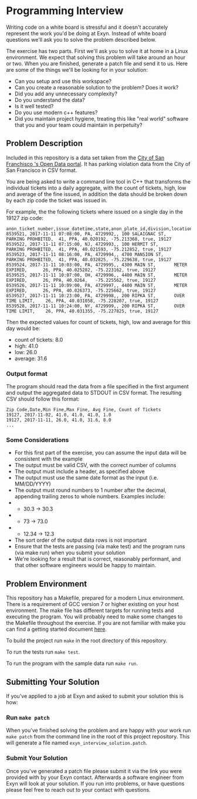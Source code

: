# Programming Interview
Writing code on a white board is stressful and it doesn't accurately represent the work you'd be doing at Exyn. Instead of white board questions we'll ask you to solve the problem described below. 

The exercise has two parts. First we'll ask you to solve it at home in a Linux environment. We expect that solving this problem will take around an hour or two. When you are finished, generate a patch file and send it to us. Here are some of the things we'll be looking for in your solution:

- Can you setup and use this workspace?
- Can you create a reasonable solution to the problem? Does it work?
- Did you add any unnecessary complexity?
- Do you understand the data?
- Is it well tested?
- Do you use modern c++ features?
- Did you maintain project hygiene, treating this like "real world" software that you and your team could maintain in perpetuity? 

## Problem Description
Included in this repository is a data set taken from the [City of San Franchisco 's Open Data portal](https://opendataphilly.org/). It has parking violation data from the City of San Francisco in CSV format.

You are being asked to write a command line tool in C++ that transforms the individual tickets into a daily aggregate, with the count of tickets, high, low and average of the fine issued, in addition the data should be broken down by each zip code the ticket was issued in. 

For example, the the following tickets where issued on a single day in the 19127 zip code:

```
anon_ticket_number,issue_datetime,state,anon_plate_id,division,location,violation_desc,fine,issuing_agency,lat,lon,gps,zip_code
8539521, 2017-11-11 07:08:00, PA, 4729992,, 100 SALAIGNAC ST,   PARKING PROHBITED,  41, PPA, 40.020192,	-75.213368,	true, 19127
8539522, 2017-11-11 07:15:00, NJ, 4729993,, 100 HERMIT ST,      PARKING PROHBITED,  41, PPA, 40.021593,	-75.212852,	true, 19127
8539523, 2017-11-11 08:16:00, PA, 4729994,, 4700 MANSION ST,    PARKING PROHBITED,  41, PPA, 40.032825,	-75.229638,	true, 19127
8539524, 2017-11-11 10:03:00, PA, 4729995,, 4300 MAIN ST,       METER EXPIRED,      26,	PPA, 40.025282,	-75.223162,	true, 19127
8539525, 2017-11-11 10:07:00, OH, 4729996,, 4400 MAIN ST,       METER EXPIRED,      26,	PPA, 40.0264,	-75.225562,	true, 19127
8539526, 2017-11-11 10:09:00, PA, 4729997,, 4400 MAIN ST,       METER EXPIRED,      26,	PPA, 40.026373,	-75.225662,	true, 19127
8539527, 2017-11-11 10:23:00, PA, 4729998,, 200 RIPKA ST,       OVER TIME LIMIT,    26,	PPA, 40.031058,	-75.228207,	true, 19127
8539528, 2017-11-11 10:24:00, NY, 4729999,, 200 RIPKA ST,       OVER TIME LIMIT,    26,	PPA, 40.031355,	-75.227825,	true, 19127
```

Then the expected values for count of tickets, high, low and average for this day would be:

- count of tickets: 8.0
- high: 41.0
- low: 26.0
- average: 31.6

### Output format
The program should read the data from a file specified in the first argument and output the aggregated data to STDOUT in CSV format. The resulting CSV should follow this format:

```
Zip Code,Date,Min Fine,Max Fine, Avg Fine, Count of Tickets
19127, 2017-11-02, 41.0, 41.0, 41.0, 1.0 
19127, 2017-11-11, 26.0, 41.0, 31.6, 8.0 
...
```

### Some Considerations

- For this first part of the exercise, you can assume the input data will be consistent with the example
- The output must be valid CSV, with the correct number of columns
- The output must include a header, as specified above
- The output must use the same date format as the input (i.e. MM/DD/YYYY)
- The output must round numbers to 1 number after the decimal, appending trailing zeros to whole numbers. Examples include:
 - - 30.3 -> 30.3
 - - 73 -> 73.0
 - - 12.34 -> 12.3
- The sort order of the output data rows is not important
- Ensure that the tests are passing (via make test) and the program runs (via make run) when you submit your solution
- We're looking for a result that is correct, reasonably performant, and that other software engineers would be happy to maintain.

## Problem Environment
This repository has a Makefile, prepared for a modern Linux environment. There is a requirement of GCC version 7 or higher existing on your host environment. The make file has different targets for running tests and executing the program. You will probably need to make some changes to the Makefile throughout the exercise. If you are not familiar with make you can find a getting started document [here](https://makefiletutorial.com/#getting-started).

To build the project run `make` in the root directory of this repository. 

To run the tests run `make test`.

To run the program with the sample data run `make run`.

## Submitting Your Solution
If you've applied to a job at Exyn and asked to submit your solution this is how:

### Run `make patch`
When you've finished solving the problem and are happy with your work run `make patch` from the command line in the root of this project repository. This will generate a file named `exyn_interview_solution.patch`.

### Submit Your Solution
Once you've generated a patch file please submit it via the link you were provided with by your Exyn contact. Afterwards a software engineer from Exyn will look at your solution. If you run into problems, or have questions please feel free to reach out to your contact with questions.
